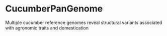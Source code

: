 # CucumberPanGenome
Multiple cucumber reference genomes reveal structural variants associated with agronomic traits and domestication
